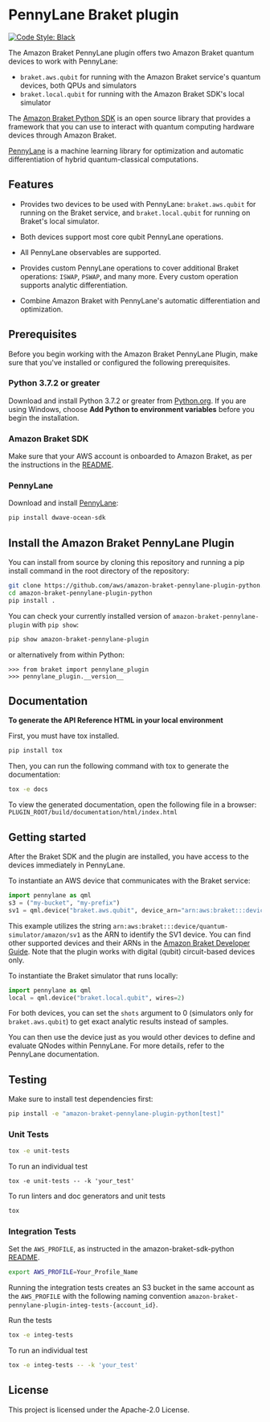 # PennyLane Braket plugin

[![Code Style: Black](https://img.shields.io/badge/code_style-black-000000.svg)](https://github.com/psf/black)

The Amazon Braket PennyLane plugin offers two Amazon Braket quantum devices to work with PennyLane:

* `braket.aws.qubit` for running with the Amazon Braket service's quantum devices, both QPUs and simulators
* `braket.local.qubit` for running with the Amazon Braket SDK's local simulator

The [Amazon Braket Python SDK](https://github.com/aws/amazon-braket-sdk-python) is an open source
library that provides a framework that you can use to interact with quantum computing hardware
devices through Amazon Braket.

[PennyLane](https://pennylane.readthedocs.io) is a machine learning library for optimization and automatic differentiation of hybrid quantum-classical computations.


## Features

* Provides two devices to be used with PennyLane: `braket.aws.qubit` for running on the Braket service, and `braket.local.qubit` for running on Braket's local simulator.

* Both devices support most core qubit PennyLane operations.

* All PennyLane observables are supported.

* Provides custom PennyLane operations to cover additional Braket operations: `ISWAP`, `PSWAP`, and many more. Every custom operation supports analytic
  differentiation.

* Combine Amazon Braket with PennyLane's automatic differentiation and optimization.



## Prerequisites
Before you begin working with the Amazon Braket PennyLane Plugin, make sure that you've installed or configured the following prerequisites.

### Python 3.7.2 or greater
Download and install Python 3.7.2 or greater from [Python.org](https://www.python.org/downloads/).
If you are using Windows, choose **Add Python to environment variables** before you begin the installation.

### Amazon Braket SDK
Make sure that your AWS account is onboarded to Amazon Braket, as per the instructions in the [README](https://github.com/aws/amazon-braket-sdk-python#prerequisites).

### PennyLane
Download and install [PennyLane](https://pennylane.ai/install.html):
```bash
pip install dwave-ocean-sdk
```

## Install the Amazon Braket PennyLane Plugin

You can install from source by cloning this repository and running a pip install command in the root directory of the repository:

```bash
git clone https://github.com/aws/amazon-braket-pennylane-plugin-python.git
cd amazon-braket-pennylane-plugin-python
pip install .
```

You can check your currently installed version of `amazon-braket-pennylane-plugin` with `pip show`:

```bash
pip show amazon-braket-pennylane-plugin
```

or alternatively from within Python:

```
>>> from braket import pennylane_plugin
>>> pennylane_plugin.__version__
```


## Documentation

**To generate the API Reference HTML in your local environment**

First, you must have tox installed.

```bash
pip install tox
```

Then, you can run the following command with tox to generate the documentation:

```bash
tox -e docs
```

To view the generated documentation, open the following file in a browser: `PLUGIN_ROOT/build/documentation/html/index.html`


## Getting started

After the Braket SDK and the plugin are installed, you have access to the devices immediately in PennyLane.

To instantiate an AWS device that communicates with the Braket service:

```python
import pennylane as qml
s3 = ("my-bucket", "my-prefix")
sv1 = qml.device("braket.aws.qubit", device_arn="arn:aws:braket:::device/quantum-simulator/amazon/sv1", s3_destination_folder=s3, wires=2)
```

This example utilizes the string `arn:aws:braket:::device/quantum-simulator/amazon/sv1` as the ARN to identify the SV1 device. You can find other supported devices and their ARNs in the [Amazon Braket Developer Guide](https://docs.aws.amazon.com/braket/latest/developerguide/braket-devices.html). Note that the plugin works with digital (qubit) circuit-based devices only.

To instantiate the Braket simulator that runs locally:

```python
import pennylane as qml
local = qml.device("braket.local.qubit", wires=2)
```

For both devices, you can set the `shots` argument to 0 (simulators only for `braket.aws.qubit`) to get exact analytic results instead of samples.

You can then use the device just as you would other devices to define and evaluate QNodes within PennyLane. For more details, refer to the PennyLane documentation.


## Testing

Make sure to install test dependencies first:
```bash
pip install -e "amazon-braket-pennylane-plugin-python[test]"
```

### Unit Tests
```bash
tox -e unit-tests
```

To run an individual test
```
tox -e unit-tests -- -k 'your_test'
```

To run linters and doc generators and unit tests
```bash
tox
```


### Integration Tests
Set the `AWS_PROFILE`, as instructed in the amazon-braket-sdk-python [README](https://github.com/aws/amazon-braket-sdk-python/blob/main/README.md).
```bash
export AWS_PROFILE=Your_Profile_Name
```

Running the integration tests creates an S3 bucket in the same account as the `AWS_PROFILE` with the following naming convention `amazon-braket-pennylane-plugin-integ-tests-{account_id}`.

Run the tests
```bash
tox -e integ-tests
```

To run an individual test
```bash
tox -e integ-tests -- -k 'your_test'
```


## License

This project is licensed under the Apache-2.0 License.
